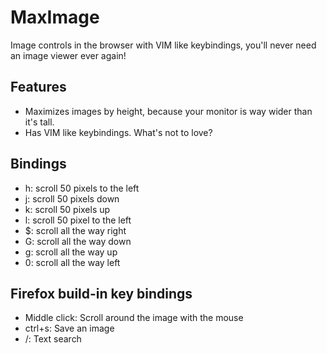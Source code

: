 # MaxImage
Image controls in the browser with VIM like keybindings, you'll never need an image viewer ever again!

## Features
- Maximizes images by height, because your monitor is way wider than it's tall.
- Has VIM like keybindings. What's not to love?

## Bindings
- h: scroll 50 pixels to the left
- j: scroll 50 pixels down
- k: scroll 50 pixels up
- l: scroll 50 pixel to the left
- $: scroll all the way right
- G: scroll all the way down
- g: scroll all the way up
- 0: scroll all the way left

## Firefox build-in key bindings
- Middle click: Scroll around the image with the mouse
- ctrl+s: Save an image
- /: Text search
